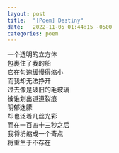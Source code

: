 ```yaml
---
layout: post
title:  "[Poem] Destiny"
date:   2022-11-05 01:44:15 -0500
categories: poem
---
```


一个透明的立方体\
包裹住了我的船\
它在匀速缓慢得缩小\
而我却无法挣开\
过去像是破旧的毛玻璃\
被谁划出道道裂痕\
阴郁迷朦\
却也泛着几丝光彩\
而在一百四十三秒之后\
我将坍缩成一个奇点\
将重生于不存在
